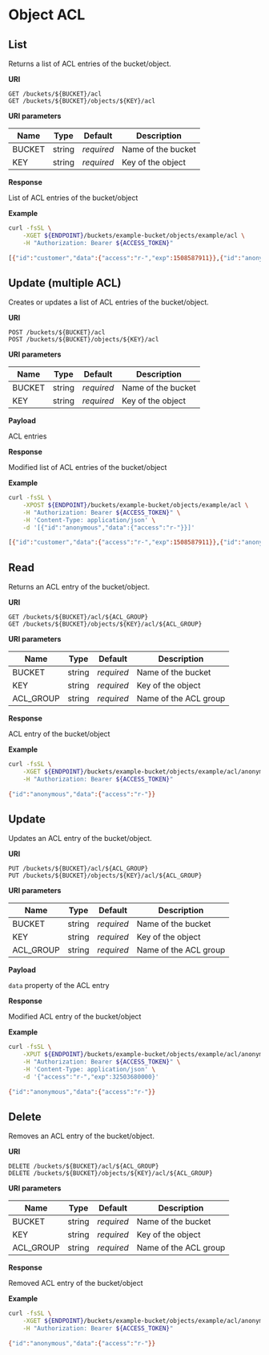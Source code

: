 # Object ACL

## List

Returns a list of ACL entries of the bucket/object.

**URI**

```
GET /buckets/${BUCKET}/acl
GET /buckets/${BUCKET}/objects/${KEY}/acl
```

**URI parameters**

Name   | Type   | Default    | Description
------ | ------ | ---------- | ------------------
BUCKET | string | _required_ | Name of the bucket
KEY    | string | _required_ | Key of the object

**Response**

List of ACL entries of the bucket/object

**Example**

```bash
curl -fsSL \
    -XGET ${ENDPOINT}/buckets/example-bucket/objects/example/acl \
    -H "Authorization: Bearer ${ACCESS_TOKEN}"
 
[{"id":"customer","data":{"access":"r-","exp":1508587911}},{"id":"anonymous","data":{"access":"r-"}}]
```



## Update (multiple ACL)

Creates or updates a list of ACL entries of the bucket/object.

**URI**

```
POST /buckets/${BUCKET}/acl
POST /buckets/${BUCKET}/objects/${KEY}/acl
```

**URI parameters**

Name   | Type   | Default    | Description
------ | ------ | ---------- | ------------------
BUCKET | string | _required_ | Name of the bucket
KEY    | string | _required_ | Key of the object

**Payload**

ACL entries

**Response**

Modified list of ACL entries of the bucket/object

**Example**

```bash
curl -fsSL \
    -XPOST ${ENDPOINT}/buckets/example-bucket/objects/example/acl \
    -H "Authorization: Bearer ${ACCESS_TOKEN}" \
    -H 'Content-Type: application/json' \
    -d '[{"id":"anonymous","data":{"access":"r-"}}]'
 
[{"id":"customer","data":{"access":"r-","exp":1508587911}},{"id":"anonymous","data":{"access":"r-"}}]
```



## Read

Returns an ACL entry of the bucket/object.

**URI**

```
GET /buckets/${BUCKET}/acl/${ACL_GROUP}
GET /buckets/${BUCKET}/objects/${KEY}/acl/${ACL_GROUP}
```

**URI parameters**

Name      | Type   | Default    | Description
--------- | ------ | ---------- | ------------------
BUCKET    | string | _required_ | Name of the bucket
KEY       | string | _required_ | Key of the object
ACL_GROUP | string | _required_ | Name of the ACL group

**Response**

ACL entry of the bucket/object

**Example**

```bash
curl -fsSL \
    -XGET ${ENDPOINT}/buckets/example-bucket/objects/example/acl/anonymous \
    -H "Authorization: Bearer ${ACCESS_TOKEN}"
 
{"id":"anonymous","data":{"access":"r-"}}
```



## Update

Updates an ACL entry of the bucket/object.

**URI**

```
PUT /buckets/${BUCKET}/acl/${ACL_GROUP}
PUT /buckets/${BUCKET}/objects/${KEY}/acl/${ACL_GROUP}
```

**URI parameters**

Name      | Type   | Default    | Description
--------- | ------ | ---------- | ------------------
BUCKET    | string | _required_ | Name of the bucket
KEY       | string | _required_ | Key of the object
ACL_GROUP | string | _required_ | Name of the ACL group

**Payload**

`data` property of the ACL entry

**Response**

Modified ACL entry of the bucket/object

**Example**

```bash
curl -fsSL \
    -XPUT ${ENDPOINT}/buckets/example-bucket/objects/example/acl/anonymous \
    -H "Authorization: Bearer ${ACCESS_TOKEN}" \
    -H 'Content-Type: application/json' \
    -d '{"access":"r-","exp":32503680000}'
 
{"id":"anonymous","data":{"access":"r-"}}
```



## Delete

Removes an ACL entry of the bucket/object.

**URI**

```
DELETE /buckets/${BUCKET}/acl/${ACL_GROUP}
DELETE /buckets/${BUCKET}/objects/${KEY}/acl/${ACL_GROUP}
```

**URI parameters**

Name      | Type   | Default    | Description
--------- | ------ | ---------- | ------------------
BUCKET    | string | _required_ | Name of the bucket
KEY       | string | _required_ | Key of the object
ACL_GROUP | string | _required_ | Name of the ACL group

**Response**

Removed ACL entry of the bucket/object

**Example**

```bash
curl -fsSL \
    -XGET ${ENDPOINT}/buckets/example-bucket/objects/example/acl/anonymous \
    -H "Authorization: Bearer ${ACCESS_TOKEN}"
 
{"id":"anonymous","data":{"access":"r-"}}
```